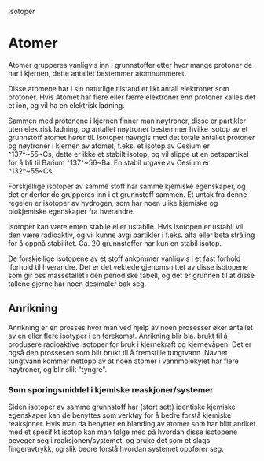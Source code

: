 Isotoper

# Atomer

Atomer grupperes vanligvis inn i grunnstoffer etter hvor mange protoner de har i kjernen, dette antallet bestemmer atomnummeret.

Disse atomene har i sin naturlige tilstand et likt antall elektroner som protoner. Hvis Atomet har flere eller færre elektroner enn protoner kalles det et ion, og vil ha en elektrisk ladning.

Sammen med protonene i kjernen finner man nøytroner, disse er partikler uten elektrisk ladning, og antallet nøytroner bestemmer hvilke isotop av et grunnstoff atomet hører til. Isotoper navngis med det totale antallet protoner og nøytroner i kjernen av atomet, f.eks. et isotop av Cesium er ^137^~55~Cs, dette er ikke et stabilt isotop, og vil slippe ut en betapartikel for å bli til Barium ^137^~56~Ba. En stabil utgave av Cesium er ^132^~55~Cs.

Forskjellige isotoper av samme stoff har samme kjemiske egenskaper, og det er derfor de grupperes inn i et grunnstoff sammen. Et untak fra denne regelen er isotoper av hydrogen, som har noen ulike kjemiske og biokjemiske egenskaper fra hverandre.

Isotoper kan være enten stabile eller ustabile. Hvis isotopen er ustabil vil den være radioaktiv, og vil kunne avgi partikler i f.eks. alfa eller beta stråling for å oppnå stabilitet. Ca. 20 grunnstoffer har kun en stabil isotop.

De forskjellige isotopene av et stoff ankommer vanligvis i et fast forhold iforhold til hverandre. Det er det vektede gjenomsnittet av disse isotopene som gir oss massetallet i den periodiske tabell, og det er grunnen til at disse tallene gjerne har noen desimaler bak seg.

## Anrikning
Anrikning er en prosses hvor man ved hjelp av noen prosesser øker antallet av en eller flere isotyper i en forekomst. Anrikning blir bla. brukt til å produsere radioaktive isotoper for bruk i kjernekraft og kjernevåpen. Det er også den prossesen som blir brukt til å fremstille tungtvann. Navnet tungtvann kommer nettopp av at noen atomer i vannmolekylet har flere nøytroner, og blir slik "tyngre".

### Som sporingsmiddel i kjemiske reaskjoner/systemer
Siden isotoper av samme grunnstoff har (stort sett) identiske kjemiske egenskaper kan de benyttes som verktøy for å bedre forstå kjemiske reaksjoner. Hvis man da benytter en blanding av atomer som har blitt anriket med et spesifikt isotop kan man følge med på hvordan disse isotopene beveger seg i reaksjonen/systemet, og bruke det som et slags fingeravtrykk, og slik bedre forstå hvordan systemet oppfører seg.